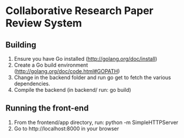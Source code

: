 Collaborative Research Paper Review System
==========================================

Building
--------

1. Ensure you have Go installed (http://golang.org/doc/install)
2. Create a Go build environment (http://golang.org/doc/code.html#GOPATH)
3. Change in the backend folder and run go get to fetch the various dependencies.
4. Compile the backend (in backend/ run: go build)

Running the front-end
---------------------

1. From the frontend/app directory, run: python -m SimpleHTTPServer
2. Go to http://localhost:8000 in your browser
